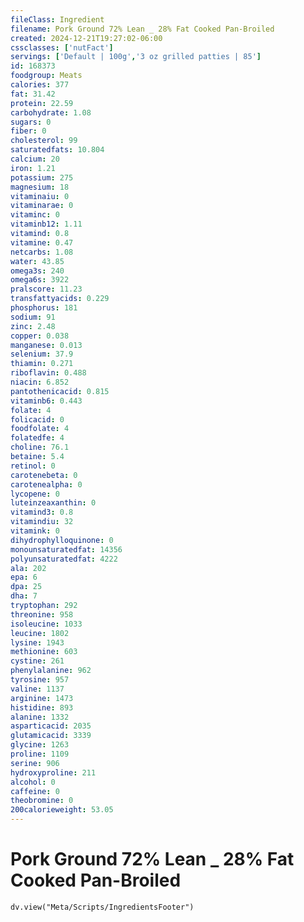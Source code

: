 ```yaml
---
fileClass: Ingredient
filename: Pork Ground 72% Lean _ 28% Fat Cooked Pan-Broiled
created: 2024-12-21T19:27:02-06:00
cssclasses: ['nutFact']
servings: ['Default | 100g','3 oz grilled patties | 85']
id: 168373
foodgroup: Meats
calories: 377
fat: 31.42
protein: 22.59
carbohydrate: 1.08
sugars: 0
fiber: 0
cholesterol: 99
saturatedfats: 10.804
calcium: 20
iron: 1.21
potassium: 275
magnesium: 18
vitaminaiu: 0
vitaminarae: 0
vitaminc: 0
vitaminb12: 1.11
vitamind: 0.8
vitamine: 0.47
netcarbs: 1.08
water: 43.85
omega3s: 240
omega6s: 3922
pralscore: 11.23
transfattyacids: 0.229
phosphorus: 181
sodium: 91
zinc: 2.48
copper: 0.038
manganese: 0.013
selenium: 37.9
thiamin: 0.271
riboflavin: 0.488
niacin: 6.852
pantothenicacid: 0.815
vitaminb6: 0.443
folate: 4
folicacid: 0
foodfolate: 4
folatedfe: 4
choline: 76.1
betaine: 5.4
retinol: 0
carotenebeta: 0
carotenealpha: 0
lycopene: 0
luteinzeaxanthin: 0
vitamind3: 0.8
vitamindiu: 32
vitamink: 0
dihydrophylloquinone: 0
monounsaturatedfat: 14356
polyunsaturatedfat: 4222
ala: 202
epa: 6
dpa: 25
dha: 7
tryptophan: 292
threonine: 958
isoleucine: 1033
leucine: 1802
lysine: 1943
methionine: 603
cystine: 261
phenylalanine: 962
tyrosine: 957
valine: 1137
arginine: 1473
histidine: 893
alanine: 1332
asparticacid: 2035
glutamicacid: 3339
glycine: 1263
proline: 1109
serine: 906
hydroxyproline: 211
alcohol: 0
caffeine: 0
theobromine: 0
200calorieweight: 53.05
---
```


# Pork Ground 72% Lean _ 28% Fat Cooked Pan-Broiled

```dataviewjs
dv.view("Meta/Scripts/IngredientsFooter")
```